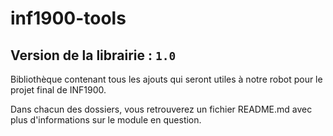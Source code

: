 # inf1900-tools

## Version de la librairie : `1.0`

Bibliothèque contenant tous les ajouts qui seront utiles à notre robot pour le projet final de INF1900.

Dans chacun des dossiers, vous retrouverez un fichier README.md avec plus d'informations sur le module en question.
